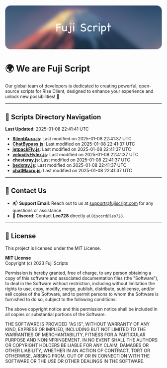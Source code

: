 ![Banner](.github/b.webp)

# 🌍 **We are Fuji Script**

Our global team of developers is dedicated to creating powerful, open-source scripts for Rise Client, designed to enhance your experience and unlock new possibilities! 🌟

---
<!-- SCRIPTS_NAVIGATION_START -->
## 📂 **Scripts Directory Navigation**

**Last Updated**: 2025-01-08 22:41:41 UTC

- **[SilentAura.js](scripts/SilentAura.js)**: Last modified on 2025-01-08 22:41:37 UTC
- **[ChatBypass.js](scripts/ChatBypass.js)**: Last modified on 2025-01-08 22:41:37 UTC
- **[jetpackFly.js](scripts/jetpackFly.js)**: Last modified on 2025-01-08 22:41:37 UTC
- **[velocityHylex.js](scripts/velocityHylex.js)**: Last modified on 2025-01-08 22:41:37 UTC
- **[chestxray.js](scripts/chestxray.js)**: Last modified on 2025-01-08 22:41:37 UTC
- **[bedxray.js](scripts/bedxray.js)**: Last modified on 2025-01-08 22:41:37 UTC
- **[chatMacro.js](scripts/chatMacro.js)**: Last modified on 2025-01-08 22:41:37 UTC

<!-- SCRIPTS_NAVIGATION_END -->

---

## 💬 **Contact Us**  
- 📬 **Support Email**: Reach out to us at [support@fujiscript.com](mailto:support@fujiscript.com) for any questions or assistance.  
- 💬 **Discord**: Contact **Leo728** directly at `Discord@leo728`.

---

## 📜 **License**

This project is licensed under the MIT License.  

**MIT License**  
Copyright (c) 2023 Fuji Scripts  

Permission is hereby granted, free of charge, to any person obtaining a copy of this software and associated documentation files (the "Software"), to deal in the Software without restriction, including without limitation the rights to use, copy, modify, merge, publish, distribute, sublicense, and/or sell copies of the Software, and to permit persons to whom the Software is furnished to do so, subject to the following conditions:  

The above copyright notice and this permission notice shall be included in all copies or substantial portions of the Software.  

THE SOFTWARE IS PROVIDED "AS IS", WITHOUT WARRANTY OF ANY KIND, EXPRESS OR IMPLIED, INCLUDING BUT NOT LIMITED TO THE WARRANTIES OF MERCHANTABILITY, FITNESS FOR A PARTICULAR PURPOSE AND NONINFRINGEMENT. IN NO EVENT SHALL THE AUTHORS OR COPYRIGHT HOLDERS BE LIABLE FOR ANY CLAIM, DAMAGES OR OTHER LIABILITY, WHETHER IN AN ACTION OF CONTRACT, TORT OR OTHERWISE, ARISING FROM, OUT OF OR IN CONNECTION WITH THE SOFTWARE OR THE USE OR OTHER DEALINGS IN THE SOFTWARE.  
